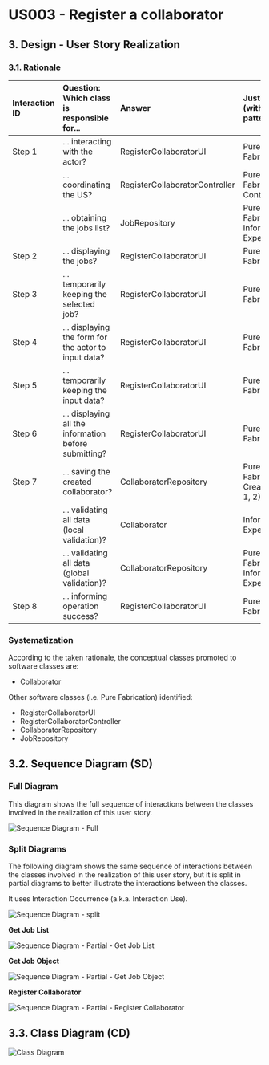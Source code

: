 # US003 - Register a collaborator

## 3. Design - User Story Realization 

### 3.1. Rationale

| Interaction ID | Question: Which class is responsible for...                  | Answer                         | Justification (with patterns)        |
|:---------------|:-------------------------------------------------------------|:-------------------------------|:-------------------------------------|
| Step 1  		     | 	... interacting with the actor?                             | RegisterCollaboratorUI         | Pure Fabrication                     |
|                | ... coordinating the US?                                     | RegisterCollaboratorController | Pure Fabrication, Controller         |
| 			  		        | 	... obtaining the jobs list?                                | JobRepository                  | Pure Fabrication, Information Expert |
| Step 2  		     | ... displaying the jobs?						                               | RegisterCollaboratorUI         | Pure Fabrication                     |
| Step 3  		     | 	... temporarily keeping the selected job?                   | RegisterCollaboratorUI         | Pure Fabrication                     |
| Step 4  		     | 	... displaying the form for the actor to input data?        | RegisterCollaboratorUI         | Pure Fabrication                     |
| Step 5  		     | 	... temporarily keeping the input data?                     | RegisterCollaboratorUI         | Pure Fabrication                     |
| Step 6  		     | 	... displaying all the information before submitting?						 | RegisterCollaboratorUI         | Pure Fabrication                     | 
| Step 7			  		  | 	... saving the created collaborator?                        | CollaboratorRepository         | Pure Fabrication, Creator (R: 1, 2)  | 
| 		             | 	... validating all data (local validation)?                 | Collaborator                   | Information Expert                   | 
| 			  		        | 	... validating all data (global validation)?                | CollaboratorRepository         | Pure Fabrication, Information Expert |
| Step 8  		     | 	... informing operation success?                            | RegisterCollaboratorUI         | Pure Fabrication                     |

### Systematization ##

According to the taken rationale, the conceptual classes promoted to software classes are: 

* Collaborator

Other software classes (i.e. Pure Fabrication) identified: 

* RegisterCollaboratorUI  
* RegisterCollaboratorController
* CollaboratorRepository
* JobRepository


## 3.2. Sequence Diagram (SD)

### Full Diagram

This diagram shows the full sequence of interactions between the classes involved in the realization of this user story.

![Sequence Diagram - Full](svg/us003-sequence-diagram-full.svg)

### Split Diagrams

The following diagram shows the same sequence of interactions between the classes involved in the realization of this user story, but it is split in partial diagrams to better illustrate the interactions between the classes.

It uses Interaction Occurrence (a.k.a. Interaction Use).

![Sequence Diagram - split](svg/us003-sequence-diagram-split.svg)

**Get Job List**

![Sequence Diagram - Partial - Get Job List](svg/us003-sequence-diagram-partial-get-job-list.svg)

**Get Job Object**

![Sequence Diagram - Partial - Get Job Object](svg/us003-sequence-diagram-partial-get-job-object.svg)

**Register Collaborator**

![Sequence Diagram - Partial - Register Collaborator](svg/us003-sequence-diagram-partial-register-collaborator.svg)

## 3.3. Class Diagram (CD)

![Class Diagram](svg/us006-class-diagram.svg)